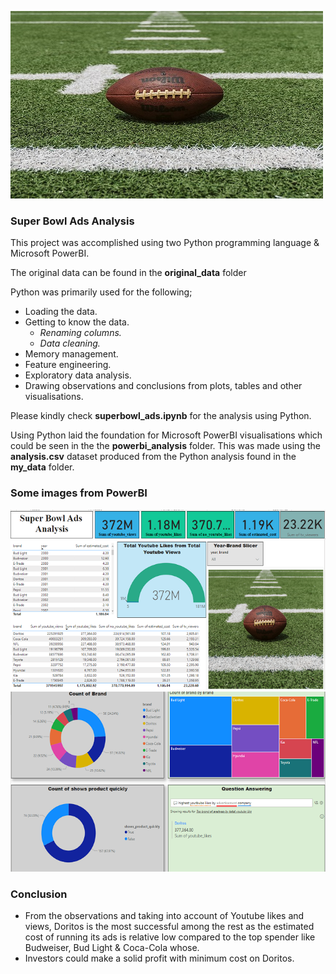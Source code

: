 ![super_bowl](img/football_two.jpg)

### **Super Bowl Ads Analysis**

This project was accomplished using two Python programming language & Microsoft PowerBI. 

The original data can be found in the **original_data** folder

Python was primarily used for the following;
- Loading the data.
- Getting to know the data.
    - *Renaming columns.*
    - *Data cleaning.*
- Memory management. 
- Feature engineering.
- Exploratory data analysis. 
- Drawing observations and conclusions from plots, tables and other visualisations.

Please kindly check **superbowl_ads.ipynb** for the analysis using Python.

Using Python laid the foundation for Microsoft PowerBI visualisations which could be seen in the the **powerbi_analysis** folder. This was made using the **analysis.csv** dataset produced from the Python analysis found in the **my_data** folder.

### **Some images from PowerBI**

![powerbi_1](img/tables_1.png)
![powerbi_2](img/vis_5.png)

### **Conclusion**

- From the observations and taking into account of Youtube likes and views, Doritos is the most successful among the rest as the estimated cost of running its ads is relative low compared to the top spender like Budweiser, Bud Light & Coca-Cola whose. 
- Investors could make a solid profit with minimum cost on Doritos.